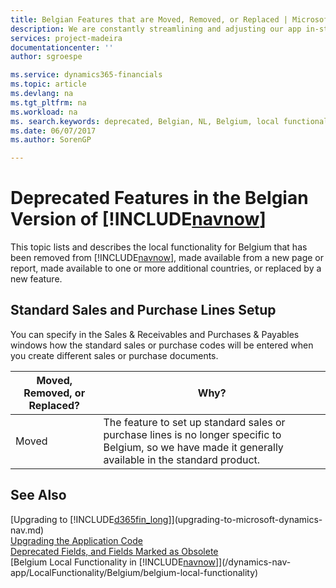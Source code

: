 ```yaml
---
title: Belgian Features that are Moved, Removed, or Replaced | Microsoft Docs
description: We are constantly streamlining and adjusting our app in-step with market developments. Read about the features for Belgium that we have moved, removed, or replaced.
services: project-madeira
documentationcenter: ''
author: sgroespe

ms.service: dynamics365-financials
ms.topic: article
ms.devlang: na
ms.tgt_pltfrm: na
ms.workload: na
ms. search.keywords: deprecated, Belgian, NL, Belgium, local functionality
ms.date: 06/07/2017
ms.author: SorenGP

---
```


# Deprecated Features in the Belgian Version of [!INCLUDE[navnow](includes/navnow_md.md)]
This topic lists and describes the local functionality for Belgium that has been removed from [!INCLUDE[navnow](includes/navnow_md.md)], made available from a new page or report, made available to one or more additional countries, or replaced by a new feature.

## Standard Sales and Purchase Lines Setup
You can specify in the Sales & Receivables and Purchases & Payables windows how the standard sales or purchase codes will be entered when you create different sales or purchase documents.

|Moved, Removed, or Replaced?| Why?|
|----|----|
| Moved | The feature to set up standard sales or purchase lines is no longer specific to Belgium, so we have made it generally available in the standard product.|

## See Also
[Upgrading to [!INCLUDE[d365fin_long](includes/d365fin_long_md.md)]](upgrading-to-microsoft-dynamics-nav.md)  
[Upgrading the Application Code](upgrading-the-application-code.md)  
[Deprecated Fields, and Fields Marked as Obsolete](deprecated-fields.md)  
[Belgium Local Functionality in [!INCLUDE[navnow](includes/navnow_md.md)]](/dynamics-nav-app/LocalFunctionality/Belgium/belgium-local-functionality)  
